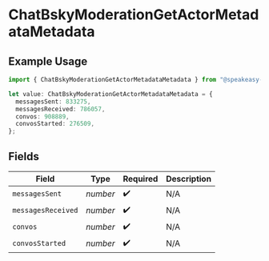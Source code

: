 # ChatBskyModerationGetActorMetadataMetadata

## Example Usage

```typescript
import { ChatBskyModerationGetActorMetadataMetadata } from "@speakeasy-sdks/bluesky/models/components";

let value: ChatBskyModerationGetActorMetadataMetadata = {
  messagesSent: 833275,
  messagesReceived: 786057,
  convos: 908889,
  convosStarted: 276509,
};
```

## Fields

| Field              | Type               | Required           | Description        |
| ------------------ | ------------------ | ------------------ | ------------------ |
| `messagesSent`     | *number*           | :heavy_check_mark: | N/A                |
| `messagesReceived` | *number*           | :heavy_check_mark: | N/A                |
| `convos`           | *number*           | :heavy_check_mark: | N/A                |
| `convosStarted`    | *number*           | :heavy_check_mark: | N/A                |